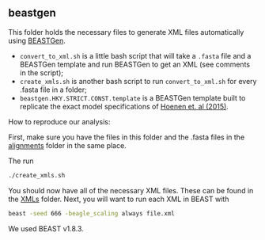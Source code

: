 ## beastgen
This folder holds the necessary files to generate XML files automatically using [BEASTGen](http://beast.bio.ed.ac.uk/beastgen).
- ``convert_to_xml.sh`` is a little bash script that will take a ``.fasta`` file and a BEASTGen template and run BEASTGen to get an XML (see comments in the script);
- ``create_xmls.sh`` is another bash script to run ``convert_to_xml.sh`` for every .fasta file in a folder;
- ``beastgen.HKY.STRICT.CONST.template`` is a BEASTGen template built to replicate the exact model specifications of [Hoenen et. al (2015)](http://www.sciencemag.org/content/348/6230/117.full).

How to reproduce our analysis:

First, make sure you have the files in this folder and the .fasta files in the [alignments](https://github.com/evogytis/EBOV-rates-project-2016/tree/master/alignments) folder in the same place.

The run
```bash
./create_xmls.sh
```
You should now have all of the necessary XML files. 
These can be found in the [XMLs](https://github.com/evogytis/EBOV-rates-project-2016/tree/master/XMLs) folder.
Next, you will want to run each XML in BEAST with
```bash
beast -seed 666 -beagle_scaling always file.xml
```
We used BEAST v1.8.3.


